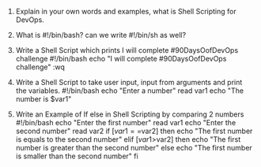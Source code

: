 1. Explain in your own words and examples, what is Shell Scripting for DevOps.
2. What is #!/bin/bash? can we write #!/bin/sh as well?

3. Write a Shell Script which prints I will complete #90DaysOofDevOps challenge
#!/bin/bash
echo "I will complete #90DaysOofDevOps challenge"
:wq

4. Write a Shell Script to take user input, input from arguments and print the variables.
#!/bin/bash
echo "Enter a number"
read var1
echo "The number is $var1"

5. Write an Example of If else in Shell Scripting by comparing 2 numbers
#!/bin/bash
echo "Enter the first number"
read var1
echo "Enter the second number"
read var2
if [$var1==$var2]
then
echo "The first number is equals to the second number"
elif [$var1>$var2]
then
echo "The first number is greater than the second number"
else
echo "The first number is smaller than the second number"
fi
